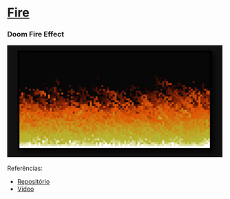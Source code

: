 # [Fire](https://ericasaline.github.io/Fire/)

### Doom Fire Effect
<img src="https://github.com/ericasaline/Fire/blob/main/fire.PNG" alt="Fire" width="500"/>


Referências: 
* [Repositório](https://github.com/filipedeschamps/doom-fire-algorithm)
* [Vídeo](https://youtu.be/fxm8cadCqbs)
